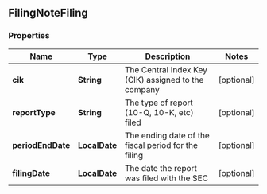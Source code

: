 
## FilingNoteFiling

### Properties
Name | Type | Description | Notes
------------ | ------------- | ------------- | -------------
**cik** | **String** | The Central Index Key (CIK) assigned to the company |  [optional]
**reportType** | **String** | The type of report (10-Q, 10-K, etc) filed |  [optional]
**periodEndDate** | [**LocalDate**](LocalDate.md) | The ending date of the fiscal period for the filing |  [optional]
**filingDate** | [**LocalDate**](LocalDate.md) | The date the report was filed with the SEC |  [optional]




